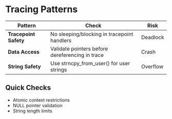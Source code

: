# Tracing Patterns

| Pattern | Check | Risk |
|---------|-------|------|
| **Tracepoint Safety** | No sleeping/blocking in tracepoint handlers | Deadlock |
| **Data Access** | Validate pointers before dereferencing in trace | Crash |
| **String Safety** | Use strncpy_from_user() for user strings | Overflow |

## Quick Checks
- Atomic context restrictions
- NULL pointer validation
- String length limits